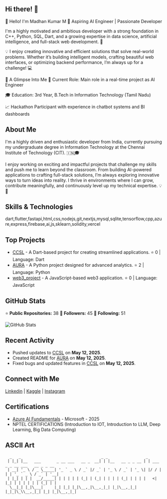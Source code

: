 ## Hi there! 👋

👋 Hello! I'm Madhan Kumar M
🎯 Aspiring AI Engineer | Passionate Developer 

I'm a highly motivated and ambitious developer with a strong foundation in C++, Python, SQL, Dart, and a growing expertise in data science, artificial intelligence, and full-stack web development. 🚀

💡 I enjoy creating innovative and efficient solutions that solve real-world problems. Whether it’s building intelligent models, crafting beautiful web interfaces, or optimizing backend performance, I’m always up for a challenge! 💻

🌟 A Glimpse Into Me
💼 Current Role: Main role in a real-time project as AI Engineer

🎓 Education: 3rd Year, B.Tech in Information Technology (Tamil Nadu)

📈 Hackathon Participant with experience in chatbot systems and BI dashboards


## About Me

I'm a highly driven and enthusiastic developer from India, currently pursuing my undergraduate degree in Information Technology at the Chennai Institute of Technology (CIT). 🇮🇳🎓

I enjoy working on exciting and impactful projects that challenge my skills and push me to learn beyond the classroom. From building AI-powered applications to crafting full-stack solutions, I’m always exploring innovative ways to turn ideas into reality. I thrive in environments where I can grow, contribute meaningfully, and continuously level up my technical expertise. 💡🚀

## Skills & Technologies

dart,flutter,fastapi,html,css,nodejs,git,nextjs,mysql,sqlite,tensorflow,cpp,azure,express,firebase,ai,js,sklearn,solidity,vercel

## Top Projects

- [CCSL](https://github.com/the-madhankumar/CCSL) - A Dart-based project for creating streamlined applications. ⭐ 0 | Language: Dart
- [AURA](https://github.com/the-madhankumar/AURA) - A Python project designed for advanced analytics. ⭐ 2 | Language: Python
- [web3_project](https://github.com/the-madhankumar/web3_project) - A JavaScript-based web3 application. ⭐ 0 | Language: JavaScript



## GitHub Stats

⭐ **Public Repositories:** 38
👥 **Followers:** 45
👤 **Following:** 51

![GitHub Stats](https://github-readme-stats.vercel.app/api?username=the-madhankumar&show_icons=true&theme=radical)

## Recent Activity

- Pushed updates to [CCSL](https://github.com/the-madhankumar/CCSL) on **May 12, 2025**.
- Created README for [AURA](https://github.com/the-madhankumar/AURA) on **May 12, 2025**.
- Fixed bugs and updated features in [CCSL](https://github.com/the-madhankumar/CCSL) on **May 12, 2025**.

## Connect with Me

<a href="https://www.linkedin.com/in/madhan-kumar-m-90381a257" target="_blank" rel="noopener noreferrer"><Icon /> Linkedin</a> | <a href="https://www.kaggle.com/madhankumar789" target="_blank" rel="noopener noreferrer"><Icon /> Kaggle</a> | <a href="https://www.instagram.com/the.cybersteve/" target="_blank" rel="noopener noreferrer"><Icon /> Instagram</a>

## Certifications

- [Azure AI Fundamentals](https://learn.microsoft.com/en-us/users/themadhankumar/credentials/certification/azure-ai-fundamentals?tab=credentials-tab) - Microsoft - 2025
- NPTEL CERTIFICATIONS (Introduction to IOT, Introduction to LLM, Deep Learning, Big Data Computing)


## ASCII Art

```
  _   _                                    _ _                 _                               
 | |_| |__   ___       _ __ ___   __ _  __| | |__   __ _ _ __ | | ___   _ _ __ ___   __ _ _ __ 
 | __| '_ \ / _ \_____| '_ ` _ \ / _` |/ _` | '_ \ / _` | '_ \| |/ / | | | '_ ` _ \ / _` | '__|
 | |_| | | |  __/_____| | | | | | (_| | (_| | | | | (_| | | | |   <| |_| | | | | | | (_| | |   
  \__|_| |_|\___|     |_| |_| |_|\__,_|\__,_|_| |_|\__,_|_| |_|_|\_\\__,_|_| |_| |_|\__,_|_|   
                                                                                               
```
